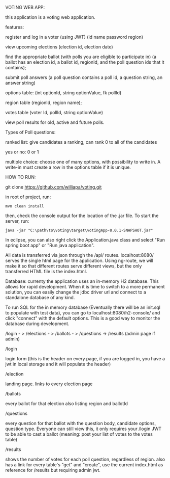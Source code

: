 VOTING WEB APP:

this application is a voting web application.

features:

register and log in a voter (using JWT)
(id name password region)

view upcoming elections 
(election id, election date)

find the appropriate ballot (with polls you are eligible to participate in)
(a ballot has an election id, a ballot id, regionId, and the poll question ids that it contains);

submit poll answers
(a poll question contains a poll id, a question string, an answer string)

options table:
(int optionId, string optionValue, fk pollId)

region table
(regionId, region name);

votes table
(voter Id, pollId, string optionValue)

view poll results for old, active and future polls. 

Types of Poll questions:

ranked list: give candidates a ranking, can rank 0 to all of the candidates

yes or no: 0 or 1

multiple choice: choose one of many options, with possibility to write in. A write-in must create a row in the options table if it is unique. 

HOW TO RUN:

git clone https://github.com/williapa/voting.git

in root of project, run:

	mvn clean install 

then, check the console output for the location of the .jar file. To start the server, run:

	java -jar "C:\path\to\voting\target\votingApp-0.0.1-SNAPSHOT.jar"

In eclipse, you can also right click the Application.java class and select "Run spring boot app" or "Run java application".

All data is transferred via json through the /api/ routes. localhost:8080/ serves the single html page for the application. Using ng-route, we will make it so that different routes serve different views, but the only transferred HTML file is the index.html.

Database: currenty the application uses an in-memory H2 database. This allows for rapid development. When it is time to switch to a more permanent solution, you can easily change the jdbc driver url and connect to a standalone database of any kind. 

To run SQL for the in memory database (Eventually there will be an init.sql to populate with test data), you can go to localhost:8080/h2-console/ and click "connect" with the default options. This is a good way to monitor the database during development.

/login - > /elections - > /ballots - > /questions -> /results (admin page if admin)

/login 

login form (this is the header on every page, if you are logged in, you have a jwt in local storage and it will populate the header)

/election

landing page. links to every election page

/ballots

every ballot for that election also listing region and ballotId

/questions

every question for that ballot with the question body, candidate options, question type. Everyone can still view this, it only requires your /login JWT
to be able to cast a ballot (meaning: post your list of votes to the votes table)

/results

shows the number of votes for each poll question, regardless of region. also has a link for every table's "get" and "create", use the current index.html 
as reference for /results but requiring admin jwt. 
